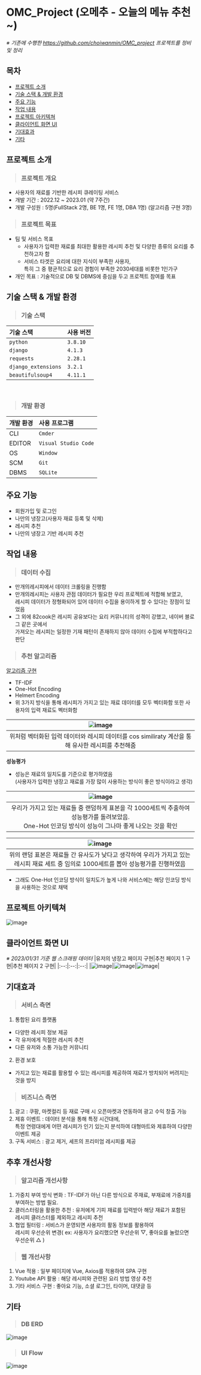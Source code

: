 # OMC_Project (오메추 - 오늘의 메뉴 추천~)
*※ 기존에 수행한 https://github.com/choiwanmin/OMC_project 프로젝트를 정비 및 정리*

## 목차
* [프로젝트 소개](#프로젝트-소개)
* [기술 스택 & 개발 환경](#기술-스택--개발-환경)
* [주요 기능](#주요-기능)
* [작업 내용](#작업-내용)
* [프로젝트 아키텍쳐](#프로젝트-아키텍쳐)
* [클라이언트 화면 UI](#클라이언트-화면-UI)
* [기대효과](#기대효과)
* [기타](#기타)

## 프로젝트 소개
> ### 프로젝트 개요
* 사용자의 재료를 기반한 레시피 큐레이팅 서비스
* 개발 기간 : 2022.12 ~ 2023.01 (약 7주간)
* 개발 구성원 : 5명(FullStack 2명, BE 1명, FE 1명, DBA 1명) (알고리즘 구현 3명)
> ### 프로젝트 목표
* 팀 및 서비스 목표
  * 사용자가 입력한 재료를 최대한 활용한 레시피 추천 및 다양한 종류의 요리를 추천하고자 함
  * 서비스 타겟은 요리에 대한 지식이 부족한 사용자,<br>특히 그 중 평균적으로 요리 경험이 부족한 2030세대를 비롯한 1인가구
* 개인 목표 : 기술적으로 DB 및 DBMS에 중심을 두고 프로젝트 참여를 목표

## 기술 스택 & 개발 환경
> ### 기술 스택
|기술 스택|사용 버전|
|:---|:---|
|`python`|`3.8.10`|
|`django`|`4.1.3`|
|`requests`|`2.28.1`|
|`django_extensions`|`3.2.1`|
|`beautifulsoup4`|`4.11.1`|

<br/>

> ### 개발 환경

|개발 환경|사용 프로그램|
|:---|:---|
|CLI|`Cmder`|
|EDITOR|`Visual Studio Code`|
|OS|`Window`|
|SCM|`Git`|
|DBMS|`SQLite`|

## 주요 기능
* 회원가입 및 로그인
* 나만의 냉장고(사용자 재료 등록 및 삭제)
* 레시피 추천
* 나만의 냉장고 기반 레시피 추천

## 작업 내용
> ### 데이터 수집
* 만개의레시피에서 데이터 크롤링을 진행함
* 만개의레시피는 사용자 관점 데이터가 필요한 우리 프로젝트에 적합해 보였고,<br>레시피 데이터가 정형화되어 있어 데이터 수집을 용이하게 할 수 있다는 장점이 있었음
* 그 외에 82cook은 레시피 공유보다는 요리 커뮤니티의 성격이 강했고, 네이버 블로그 같은 곳에서<br>가져오는 레시피는 일정한 기재 패턴이 존재하지 않아 데이터 수집에 부적합하다고 판단

> ### 추천 알고리즘
<U>알고리즘 구현</U>
* TF-IDF
* One-Hot Encoding
* Helmert Encoding
* 위 3가지 방식을 통해 레시피가 가지고 있는 재료 데이터를 모두 벡터화함 또한 사용자의 입력 재료도 벡터화함

|![image](https://user-images.githubusercontent.com/24910571/218041578-f5c456e2-18a0-4421-94c2-e2272b0efb0a.png)|
|:--:|
|위처럼 벡터화된 입력 데이터와 레시피 데이터를 cos similiraty 계산을 통해 유사한 레시피를 추천해줌|

__**성능평가**__
* 성능은 재료의 일치도를 기준으로 평가하였음<br>(사용자가 입력한 냉장고 재료를 가장 많이 사용하는 방식이 좋은 방식이라고 생각)

|![image](https://user-images.githubusercontent.com/24910571/218041734-3be9c58c-6ec4-4a2b-8596-e0b6bd9531a1.png)|
|:--:|
|우리가 가지고 있는 재료들 중 랜덤하게 표본을 각 1000세트씩 추출하여 성능평가를 돌려보았음.<br>One-Hot 인코딩 방식이 성능이 그나마 좋게 나오는 것을 확인|

|![image](https://user-images.githubusercontent.com/24910571/218041747-dac4ad04-b984-4ddb-9fc7-7737ee0dbf97.png)|
|:--:|
|위의 랜덤 표본은 재료들 간 유사도가 낮다고 생각하여 우리가 가지고 있는<br>레시피 재료 세트 중 임의로 1000세트를 뽑아 성능평가를 진행하였음|

* 그래도 One-Hot 인코딩 방식이 일치도가 높게 나와 서비스에는 해당 인코딩 방식을 사용하는 것으로 채택

## 프로젝트 아키텍쳐
![image](https://user-images.githubusercontent.com/24910571/218040503-db638de6-4452-4762-a0c5-9482e34f55f4.png)

## 클라이언트 화면 UI
*※ 2023/01/31 기준 웹 스크래핑 데이터*
|유저의 냉장고 페이지 구현|추천 페이지 1 구현|추천 페이지 2 구현|
|:--:|:--:|:--:|
|![image](https://user-images.githubusercontent.com/24910571/218040698-94748133-04b9-4a47-b0ac-99d4e3891aac.png)|![image](https://user-images.githubusercontent.com/24910571/218040717-beac1c49-c996-4539-a0ef-88a671cfc298.png)|![image](https://user-images.githubusercontent.com/24910571/218040751-1a64ab25-11fe-40dc-bd7a-037905eb2c47.png)|

## 기대효과
> ### 서비스 측면
1. 통합된 요리 플랫폼
* 다양한 레시피 정보 제공
* 각 유저에게 적절한 레시피 추천
* 다른 유저와 소통 가능한 커뮤니티
2. 환경 보호
* 가지고 있는 재료를 활용할 수 있는 레시피를 제공하여 재료가 방치되어 버려지는 것을 방지
> ### 비즈니스 측면
1. 광고 : 쿠팡, 마켓컬리 등 재료 구매 시 오픈마켓과 연동하여 광고 수익 창출 가능
2. 제휴 이벤트 : 데이터 분석을 통해 특정 시간대에,<br>특정 연령대에게 어떤 레시피가 인기 있는지 분석하여 대형마트와 제휴하여 다양한 이벤트 제공
3. 구독 서비스 : 광고 제거, 셰프의 프리미엄 레시피를 제공

## 추후 개선사항
> ### 알고리즘 개선사항
1. 가중치 부여 방식 변화 : TF-IDF가 아닌 다른 방식으로 주재료, 부재료에 가중치를 부여하는 방법 필요.
2. 클러스터링을 활용한 추천 : 유저에게 기피 재료를 입력받아 해당 재료가 포함된<br>레시피 클러스터를 제외하고 레시피 추천
3. 협업 필터링 : 서비스가 운영되면 사용자의 활동 정보를 활용하여<br>레시피 우선순위 변경( ex: 사용자가 요리했으면 우선순위 ▽, 좋아요를 눌렀으면 우선순위 △ )
> ### 웹 개선사항
1. Vue 적용 : 일부 페이지에 Vue, Axios를 적용하여 SPA 구현
2. Youtube API 활용 : 해당 레시피와 관련된 요리 방법 영상 추천
3. 기타 서비스 구현 : 좋아요 기능, 소셜 로그인, 타이머, 대댓글 등

## 기타
> ### DB ERD
![image](https://user-images.githubusercontent.com/24910571/218047981-f60b46b5-cd9c-4691-8272-c5bfa0e10f72.png)
> ### UI Flow
![image](https://user-images.githubusercontent.com/24910571/218040627-71731674-4b7a-46ee-b502-83bd7959dd89.png)

